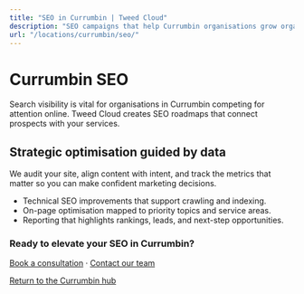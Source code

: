 ```yaml
---
title: "SEO in Currumbin | Tweed Cloud"
description: "SEO campaigns that help Currumbin organisations grow organic visibility."
url: "/locations/currumbin/seo/"
---
```


# Currumbin SEO

Search visibility is vital for organisations in Currumbin competing for attention online. Tweed Cloud creates SEO roadmaps that connect prospects with your services.

## Strategic optimisation guided by data

We audit your site, align content with intent, and track the metrics that matter so you can make confident marketing decisions.

- Technical SEO improvements that support crawling and indexing.
- On-page optimisation mapped to priority topics and service areas.
- Reporting that highlights rankings, leads, and next-step opportunities.

### Ready to elevate your SEO in Currumbin?

[Book a consultation](/consultation/) · [Contact our team](/contact/)

[Return to the Currumbin hub](/locations/currumbin/)
